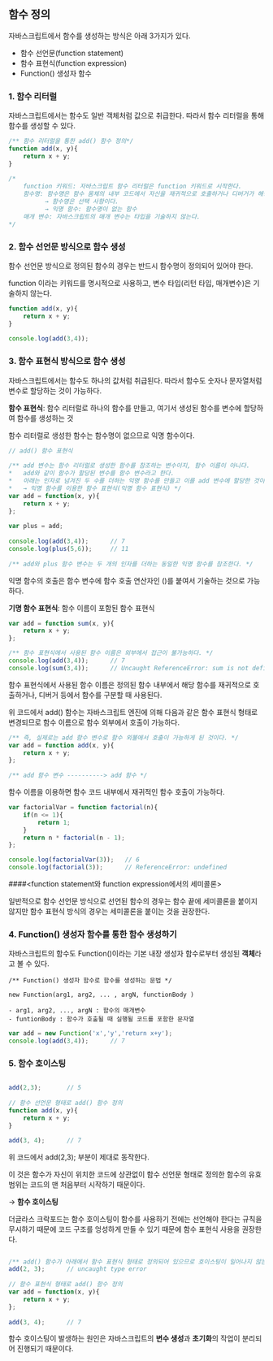 ## 함수 정의

자바스크립트에서 함수를 생성하는 방식은 아래 3가지가 있다.

- 함수 선언문(function statement)
- 함수 표현식(function expression)
- Function() 생성자 함수

### 1. 함수 리터럴

자바스크립트에서는 함수도 일반 객체처럼 값으로 취급한다.
따라서 함수 리터럴을 통해 함수를 생성할 수 있다.

```javascript 1.8
/** 함수 리터럴을 통한 add() 함수 정의*/
function add(x, y){
    return x + y;
}
    
/*
    function 키워드: 자바스크립트 함수 리터럴은 function 키워드로 시작한다.
    함수명: 함수명은 함수 몸체의 내부 코드에서 자신을 재귀적으로 호출하거나 디버거가 해당 함수를 구분하는 식별자로 사용된다.
          → 함수명은 선택 사항이다.
          → 익명 함수: 함수명이 없는 함수
    매개 변수: 자바스크립트의 매개 변수는 타입을 기술하지 않는다.
*/
```

### 2. 함수 선언문 방식으로 함수 생성

함수 선언문 방식으로 정의된 함수의 경우는 반드시 함수명이 정의되어 있어야 한다.

function 이라는 키워드를 명시적으로 사용하고, 변수 타입(리턴 타입, 매개변수)은 기술하지 않는다.

```javascript 1.8
function add(x, y){
    return x + y;
}
    
console.log(add(3,4));
```

### 3. 함수 표현식 방식으로 함수 생성

자바스크립트에서는 함수도 하나의 값처럼 취급된다. 따라서 함수도 숫자나 문자열처럼 변수로 할당하는 것이 가능하다.

**함수 표현식**: 함수 리터럴로 하나의 함수를 만들고, 여기서 생성된 함수를 변수에 할당하여 함수를 생성하는 것

함수 리터럴로 생성한 함수는 함수명이 없으므로 익명 함수이다.

```javascript 1.8
// add() 함수 표현식
    
/** add 변수는 함수 리터럴로 생성한 함수를 참조하는 변수이지, 함수 이름이 아니다.
*   add와 같이 함수가 할당된 변수를 함수 변수라고 한다.
*   아래는 인자로 넘겨진 두 수를 더하는 익명 함수를 만들고 이를 add 변수에 할당한 것이다.
*   → 익명 함수를 이용한 함수 표현식(익명 함수 표현식) */
var add = function(x, y){
    return x + y;
};
    
var plus = add;
    
console.log(add(3,4));      // 7
console.log(plus(5,6));     // 11
    
/** add와 plus 함수 변수는 두 개의 인자를 더하는 동일한 익명 함수를 참조한다. */
```
익명 함수의 호출은 함수 변수에 함수 호출 연산자인 ()를 붙여서 기술하는 것으로 가능하다.

**기명 함수 표현식**: 함수 이름이 포함된 함수 표현식

```javascript 1.8
var add = function sum(x, y){
    return x + y;
};

/** 함수 표현식에서 사용된 함수 이름은 외부에서 접근이 불가능하다. */
console.log(add(3,4));      // 7
console.log(sum(3,4));      // Uncaught ReferenceError: sum is not defined
```

함수 표현식에서 사용된 함수 이름은 정의된 함수 내부에서 해당 함수를 재귀적으로 호출하거나, 디버거 등에서 함수를 구분할 때 사용된다.

위 코드에서 add() 함수는 자바스크립트 엔진에 의해 다음과 같은 함수 표현식 형태로 변경되므로 함수 이름으로 함수 외부에서 호출이 가능하다.

```javascript 1.8
/** 즉, 실제로는 add 함수 변수로 함수 외불에서 호출이 가능하게 된 것이다. */
var add = function add(x, y){
    return x + y;  
};
    
/** add 함수 변수 ----------> add 함수 */
```
함수 이름을 이용하면 함수 코드 내부에서 재귀적인 함수 호출이 가능하다.

```javascript 1.8
var factorialVar = function factorial(n){
    if(n <= 1){
        return 1;
    }
    return n * factorial(n - 1);
};

console.log(factorialVar(3));   // 6
console.log(factorial(3));      // ReferenceError: undefined
```

####<function statement와 function expression에서의 세미콜론>

일반적으로 함수 선언문 방식으로 선언된 함수의 경우는 함수 끝에 세미콜론을 붙이지 않지만
함수 표현식 방식의 경우는 세미콜론을 붙이는 것을 권장한다.

### 4. Function() 생성자 함수를 통한 함수 생성하기

자바스크립트의 함수도 Function()이라는 기본 내장 생성자 함수로부터 생성된 **객체**라고 볼 수 있다.


    /** Function() 생성자 함수로 함수를 생성하는 문법 */
        
    new Function(arg1, arg2, ... , argN, functionBody )
        
    - arg1, arg2, ..., argN : 함수의 매개변수
    - funtionBody : 함수가 호출될 때 실행될 코드를 포함한 문자열

```javascript 1.8
var add = new Function('x','y','return x+y');
console.log(add(3,4));      // 7
``` 

### 5. 함수 호이스팅

```javascript 1.8

add(2,3);       // 5
    
// 함수 선언문 형태로 add() 함수 정의
function add(x, y){
    return x + y;   
}

add(3, 4);      // 7
```

위 코드에서 add(2,3); 부분이 제대로 동작한다.

이 것은 함수가 자신이 위치한 코드에 상관없이 함수 선언문 형태로 정의한 함수의 유효 범위는
코드의 맨 처음부터 시작하기 때문이다.

→ **함수 호이스팅**

더글라스 크락포드는 함수 호이스팅이 함수를 사용하기 전에는 선언해야 한다는 규칙을 무시하기 때문에 코드 구조를 엉성하게 만들 수 있기 때문에
함수 표현식 사용을 권장한다.

```javascript 1.8

/** add() 함수가 아래에서 함수 표현식 형태로 정의되어 있으므로 호이스팅이 일어나지 않는다. */
add(2, 3);      // uncaught type error
    
// 함수 표현식 형태로 add() 함수 정의
var add = function(x, y){
    return x + y;
};
    
add(3, 4);      // 7
```
함수 호이스팅이 발생하는 원인은 자바스크립트의 **변수 생성**과 **초기화**의 작업이 분리되어 진행되기 때문이다.
